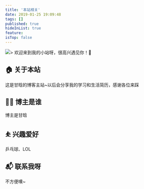 ```yaml
---
title: '本站相关'
date: 2019-01-25 19:09:48
tags: []
published: true
hideInList: true
feature: 
isTop: false
---
```

![](https://ganhan999.github.io//post-images/1605005386891.png)> 欢迎来到我的小站呀，很高兴遇见你！🤝

## 🏠 关于本站
这是甘晗的博客主站~以后会分享我的学习和生活简历，感谢各位来踩

## 👨‍💻 博主是谁
博主是甘晗

## ⛹ 兴趣爱好
乒乓球、LOL

## 📬 联系我呀
不方便噢~